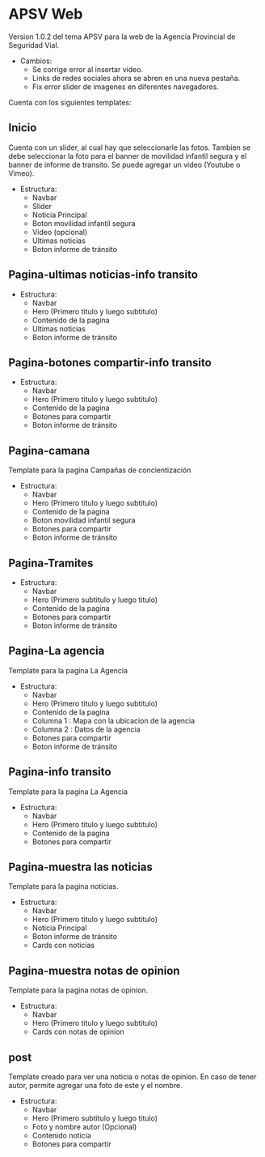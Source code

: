 # APSV Web


Version 1.0.2 del tema APSV para la  web de la Agencia Provincial de Seguridad Vial. 

* Cambios:
    - Se corrige error al insertar video. 
    - Links de redes sociales ahora se abren en una nueva pestaña.
    - Fix error slider de imagenes en diferentes navegadores.


 
Cuenta con los siguientes templates:
## Inicio

Cuenta con un slider, al cual hay que seleccionarle las fotos.
Tambien se debe seleccionar la foto para el banner de movilidad infantil segura y el banner de informe de transito.
Se puede agregar un video (Youtube o Vimeo).

* Estructura:
    - Navbar
    - Slider
    - Noticia Principal
    - Boton movilidad infantil segura
    - Video (opcional)
    - Ultimas noticias
    - Boton informe de tránsito

## Pagina-ultimas noticias-info transito

* Estructura:
    - Navbar
    - Hero (Primero titulo y luego subtitulo)
    - Contenido de la pagina
    - Ultimas noticias
    - Boton informe de tránsito

## Pagina-botones compartir-info transito

 * Estructura:
    - Navbar
    - Hero (Primero titulo y luego subtitulo)
    - Contenido de la pagina
    - Botones para compartir
    - Boton informe de tránsito


## Pagina-camana
Template para la pagina Campañas de concientización

* Estructura:
    - Navbar
    - Hero (Primero titulo y luego subtitulo)
    - Contenido de la pagina
    - Boton movilidad infantil segura
    - Botones para compartir
    - Boton informe de tránsito


## Pagina-Tramites

* Estructura:
    - Navbar
    - Hero (Primero subtitulo y luego titulo)
    - Contenido de la pagina
    - Botones para compartir
    - Boton informe de tránsito


## Pagina-La agencia
Template para la pagina La Agencia

* Estructura:
    - Navbar
    - Hero (Primero titulo y luego subtitulo)
    - Contenido de la pagina
    - Columna 1 : Mapa con la ubicacion de la agencia
    - Columna 2 : Datos de la agencia
    - Botones para compartir
    - Boton informe de tránsito


## Pagina-info transito
Template para la pagina La Agencia

* Estructura:
    - Navbar
    - Hero (Primero titulo y luego subtitulo)
    - Contenido de la pagina
    - Botones para compartir

    
## Pagina-muestra las noticias
Template para la pagina noticias. 

* Estructura:
    - Navbar
    - Hero (Primero titulo y luego subtitulo)
    - Noticia Principal
    - Boton informe de tránsito
    - Cards con noticias 

## Pagina-muestra notas de opinion
Template para la pagina notas de opinion. 

* Estructura:
    - Navbar
    - Hero (Primero titulo y luego subtitulo)
    - Cards con notas de opinion

## post
Template creado para ver una noticia o notas de opinion. En caso de tener autor, permite agregar una foto de este y el nombre.
* Estructura:
    - Navbar
    - Hero (Primero subtitulo y luego titulo)
    - Foto y nombre autor (Opcional)
    - Contenido noticia
    - Botones para compartir 
